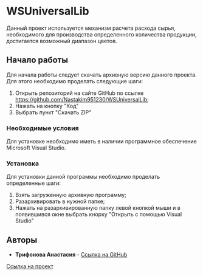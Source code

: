 # WSUniversalLib
Данный проект используется механизм расчета расхода сырья, необходимого для производства определенного количества продукции, достигается возможный диапазон цветов. 

## Начало работы

Для начала работы следует скачать архивную версию данного проекта. Для этого необходимо проделать следующие шаги:

1. Открыть репозиторий на сайте GitHub по ссылке https://github.com/Nastakim951230/WSUniversalLib;
2. Нажать на кнопку "Код"
3. Выбрать пункт "Скачать ZIP"

### Необходимые условия

Для установке необходимо иметь в наличии программное обеспечение Microsoft Visual Studio.


### Установка

Для установки данной программы  необходимо проделать определенные шаги:
1. Взять загруженную архивную программу;
2. Разархивировать в нужной папке;
3. Нажать на разархивированную папку левой кнопкой мыши и в появившився окне выбрать кнорку "Открыть с помощью Visual Studio"



## Авторы

* **Трифонова Анастасия** - [Ссылка на GitHub](https://github.com/Nastakim951230)

[Ссылка на проект](https://github.com/Nastakim951230/WSUniversalLib)

